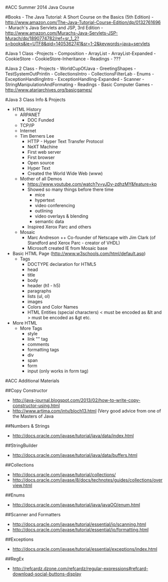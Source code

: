 #ACC Summer 2014 Java Course

#Books
	- The Java Tutorial: A Short Course on the Basics (5th Edition)
		- http://www.amazon.com/The-Java-Tutorial-Course-Edition/dp/0132761696
	- Murach's Java Servlets and JSP, 3rd Edition 
		- http://www.amazon.com/Murachs-Java-Servlets-JSP-Murach/dp/1890774782/ref=sr_1_2?s=books&ie=UTF8&qid=1405362741&sr=1-2&keywords=java+servlets

#Java 1 Class
	-Projects
		- Composition
		- ArrayList
		- ArrayList-Expanded
		- CookieStore
		- CookieStore-Inheritance
	- Readings
		- ???


#Java 2 Class 
	- Projects
		- WorldCupOfJava
		- GreetingShapes
		- TestSystemOutPrintln
		- CollectionsIntro
		- CollectionsFilterLab
		- Enums
		- ExceptionHandlingIntro
		- ExceptionHandling-Expanded
		- Scanner
		- StringManipulationAndFormating
	- Readings
		- Basic Computer Games 
			- http://www.atariarchives.org/basicgames/


#Java 3 Class Info & Projects
- HTML History
	* ARPANET
		+ DOC Funded
	* TCP/IP
	* Internet
	* Tim Berners Lee
		+ HTTP - Hyper Text Transfer Protocol
		+ NeXT Machine
		+ First web server
		+ First browser
		+ Open source
		+ Hyper Text
		+ Created the World Wide Web (www)
	* Mother of all Demos
		+ https://www.youtube.com/watch?v=yJDv-zdhzMY&feature=kp
		+ Showed so many things before there time
			+ mice
			+ hypertext
			+ video conferencing
			+ outlining
			+ video overlays & blending
			+ semantic data
		+ Inspired Xerox Parc and others
	* Mosaic
		+ Marc Andreson
			++ Co-founder of Netscape with Jim Clark (of Standford and Xerox Parc - creator of VHDL)
		+ Microsoft created IE from Mosaic base
- Basic HTML Page (http://www.w3schools.com/html/default.asp)
	* Tags
		+ DOCTYPE declaration for HTML5 
		+ head
		+ title
		+ body
		+ header (h1 - h5)
		+ paragraphs
		+ lists (ul, ol)
		+ images
		+ Colors and Color Names
		+ HTML Entities (special characters) < must be encoded as &lt and > must be encoded as &gt etc.
- More HTML
	* More Tags
		+ style
		+ link "<a>" tag
		+ comments
		+ formatting tags
		+ div
		+ span
		+ form
		+ input (only works in form tag)




#ACC Additional Materials

##Copy Constructor
- http://java-journal.blogspot.com/2013/02/how-to-write-copy-constructor-using.html
- http://www.artima.com/intv/bloch13.html  (Very good advice from one of the Masters of Java

##Numbers & Strings
- http://docs.oracle.com/javase/tutorial/java/data/index.html

##StringBuilder
- http://docs.oracle.com/javase/tutorial/java/data/buffers.html

##Collections
- http://docs.oracle.com/javase/tutorial/collections/
- http://docs.oracle.com/javase/8/docs/technotes/guides/collections/overview.html

##Enums
- http://docs.oracle.com/javase/tutorial/java/javaOO/enum.html

##Scanner and Formatters
- http://docs.oracle.com/javase/tutorial/essential/io/scanning.html
- http://docs.oracle.com/javase/tutorial/essential/io/formatting.html

##Exceptions
- http://docs.oracle.com/javase/tutorial/essential/exceptions/index.html

##RegEx 
- http://refcardz.dzone.com/refcardz/regular-expressions#refcard-download-social-buttons-display